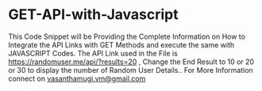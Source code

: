 # GET-API-with-Javascript
This Code Snippet will be Providing the Complete Information on How to Integrate the API Links with GET Methods and execute the same 
with JAVASCRIPT Codes. The API Link used in the File is https://randomuser.me/api/?results=20 , 
Change the End Result to 10 or 20 or 30 to display the number of Random User Details.. 
For More Information connect on vasanthamugi.vm@gmail.com
